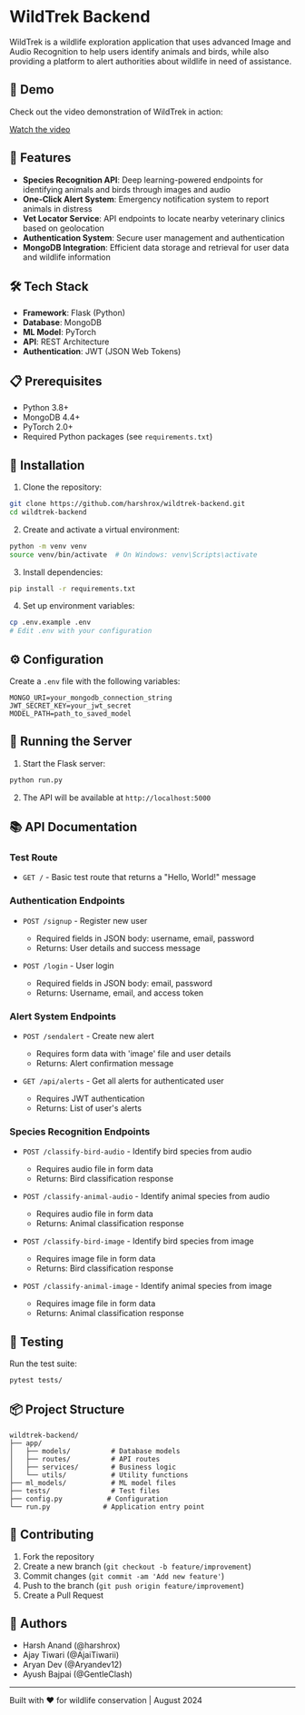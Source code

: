 # WildTrek Backend

WildTrek is a wildlife exploration application that uses advanced Image and Audio Recognition to help users identify animals and birds, while also providing a platform to alert authorities about wildlife in need of assistance.

## 🎥 Demo

Check out the video demonstration of WildTrek in action:

[Watch the video](https://www.linkedin.com/posts/harshrox_statuscode1-hackathon-wildlife-activity-7234818408460996610-qUXe)

## 🚀 Features

- **Species Recognition API**: Deep learning-powered endpoints for identifying animals and birds through images and audio
- **One-Click Alert System**: Emergency notification system to report animals in distress
- **Vet Locator Service**: API endpoints to locate nearby veterinary clinics based on geolocation
- **Authentication System**: Secure user management and authentication
- **MongoDB Integration**: Efficient data storage and retrieval for user data and wildlife information

## 🛠️ Tech Stack

- **Framework**: Flask (Python)
- **Database**: MongoDB
- **ML Model**: PyTorch
- **API**: REST Architecture
- **Authentication**: JWT (JSON Web Tokens)

## 📋 Prerequisites

- Python 3.8+
- MongoDB 4.4+
- PyTorch 2.0+
- Required Python packages (see `requirements.txt`)

## 🔧 Installation

1. Clone the repository:
```bash
git clone https://github.com/harshrox/wildtrek-backend.git
cd wildtrek-backend
```

2. Create and activate a virtual environment:
```bash
python -m venv venv
source venv/bin/activate  # On Windows: venv\Scripts\activate
```

3. Install dependencies:
```bash
pip install -r requirements.txt
```

4. Set up environment variables:
```bash
cp .env.example .env
# Edit .env with your configuration
```

## ⚙️ Configuration

Create a `.env` file with the following variables:
```
MONGO_URI=your_mongodb_connection_string
JWT_SECRET_KEY=your_jwt_secret
MODEL_PATH=path_to_saved_model
```

## 🚀 Running the Server

1. Start the Flask server:
```bash
python run.py
```

2. The API will be available at `http://localhost:5000`

## 📚 API Documentation

### Test Route
- `GET /` - Basic test route that returns a "Hello, World!" message

### Authentication Endpoints
- `POST /signup` - Register new user
  - Required fields in JSON body: username, email, password
  - Returns: User details and success message

- `POST /login` - User login
  - Required fields in JSON body: email, password
  - Returns: Username, email, and access token

### Alert System Endpoints
- `POST /sendalert` - Create new alert
  - Requires form data with 'image' file and user details
  - Returns: Alert confirmation message

- `GET /api/alerts` - Get all alerts for authenticated user
  - Requires JWT authentication
  - Returns: List of user's alerts

### Species Recognition Endpoints
- `POST /classify-bird-audio` - Identify bird species from audio
  - Requires audio file in form data
  - Returns: Bird classification response

- `POST /classify-animal-audio` - Identify animal species from audio
  - Requires audio file in form data
  - Returns: Animal classification response

- `POST /classify-bird-image` - Identify bird species from image
  - Requires image file in form data
  - Returns: Bird classification response

- `POST /classify-animal-image` - Identify animal species from image
  - Requires image file in form data
  - Returns: Animal classification response

## 🧪 Testing

Run the test suite:
```bash
pytest tests/
```

## 📦 Project Structure
```
wildtrek-backend/
├── app/
│   ├── models/          # Database models
│   ├── routes/          # API routes
│   ├── services/        # Business logic
│   └── utils/           # Utility functions
├── ml_models/           # ML model files
├── tests/               # Test files
├── config.py           # Configuration
└── run.py             # Application entry point
```

## 🤝 Contributing

1. Fork the repository
2. Create a new branch (`git checkout -b feature/improvement`)
3. Commit changes (`git commit -am 'Add new feature'`)
4. Push to the branch (`git push origin feature/improvement`)
5. Create a Pull Request

## 👥 Authors

- Harsh Anand (@harshrox)
- Ajay Tiwari (@AjaiTiwarii)
- Aryan Dev (@Aryandev12)
- Ayush Bajpai (@GentleClash) 
---
Built with ❤️ for wildlife conservation | August 2024
